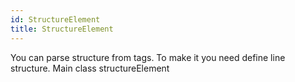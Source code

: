 ```yaml
---
id: StructureElement
title: StructureElement
---
```


You can parse structure from tags. To make it you need define line structure.
Main class structureElement

